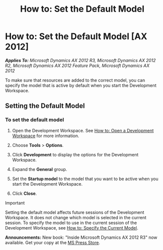 ﻿---
title: 'How to: Set the Default Model'
TOCTitle: 'How to: Set the Default Model'
ms:assetid: a1ce2d61-82f3-413b-9bb6-f8bed7e98fd2
ms:mtpsurl: https://msdn.microsoft.com/en-us/library/Hh404129(v=AX.60)
ms:contentKeyID: 36956797
ms.date: 05/18/2015
mtps_version: v=AX.60
---

# How to: Set the Default Model [AX 2012]


_**Applies To:** Microsoft Dynamics AX 2012 R3, Microsoft Dynamics AX 2012 R2, Microsoft Dynamics AX 2012 Feature Pack, Microsoft Dynamics AX 2012_

To make sure that resources are added to the correct model, you can specify the model that is active by default when you start the Development Workspace.

## Setting the Default Model

### To set the default model

1.  Open the Development Workspace. See [How to: Open a Development Workspace](how-to-open-a-development-workspace.md) for more information.

2.  Choose **Tools** \> **Options**.

3.  Click **Development** to display the options for the Development Workspace.

4.  Expand the **General** group.

5.  Set the **Startup model** to the model that you want to be active when you start the Development Workspace.

6.  Click **Close**.


> [!IMPORTANT]
> <P>Setting the default model affects future sessions of the Development Workspace. It does not change which model is selected in the current session. To specify the model to use in the current session of the Development Workspace, see <A href="how-to-specify-the-current-model.md">How to: Specify the Current Model</A>.</P>


  
**Announcements:** New book: "Inside Microsoft Dynamics AX 2012 R3" now available. Get your copy at the [MS Press Store](https://www.microsoftpressstore.com/store/inside-microsoft-dynamics-ax-2012-r3-9780735685109).

